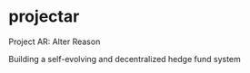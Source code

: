 # projectar

Project AR: Alter Reason

Building a self-evolving and decentralized hedge fund system
